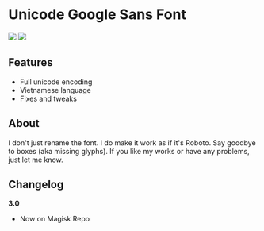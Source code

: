 # Unicode Google Sans Font

![](https://img.shields.io/badge/Version-3.0-brightgreen.svg) [![](https://img.shields.io/badge/XDA-Thread-orange.svg)](https://forum.xda-developers.com/apps/magisk/font-headline-fonts-nongthaihoang-t3886349)

## Features
- Full unicode encoding
- Vietnamese language
- Fixes and tweaks

## About
I don't just rename the font. I do make it work as if it's Roboto. Say goodbye to boxes (aka missing glyphs).
If you like my works or have any problems, just let me know.

## Changelog
**3.0**
- Now on Magisk Repo
